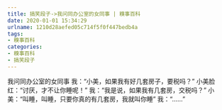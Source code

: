 ```yaml
---
title: 搞笑段子->我问同办公室的女同事 | 糗事百科
date: 2020-01-01 15:34:29
urlname: 1210d28aefed05c714f5f0f447bedb4a
tags: 
- 糗事百科
categories:
- 糗事百科
- 搞笑段子
---
```

我问同办公室的女同事 我：“小美，如果我有好几套房子，要税吗？” 小美脸红：“讨厌，才不让你睡呢！” 我：“我是说，如果我有几套房，交税吗？” 小美：“叫睡，叫睡，只要你真的有几套房，我就叫你睡” 我：“……”


